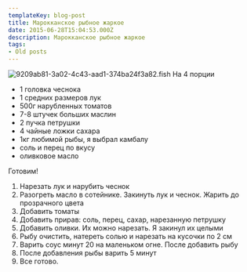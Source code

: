 ```yaml
---
templateKey: blog-post
title: Марокканское рыбное жаркое
date: 2015-06-28T15:04:53.000Z
description: Марокканское рыбное жаркое
tags:
- Old posts
---
```


![9209ab81-3a02-4c43-aad1-374ba24f3a82.fish](/img/5a8179e8-b5d4-4904-9665-4dc2fd648beb.jpg)  На 4 порции

*   1 головка чеснока
*   1 средних размеров лук
*   500г нарубленных томатов
*   7-8 штучек больших маслин
*   2 пучка петрушки
*   4 чайные ложки сахара
*   1кг любимой рыбы, я выбрал камбалу
*   соль и перец по вкусу
*   оливковое масло

Готовим!

1.  Нарезать лук и нарубить чеснок
2.  Разогреть масло в сотейнике. Закинуть лук и чеснок. Жарить до прозрачного цвета
3.  Добавить томаты
4.  Добавить прирав: соль, перец, сахар, нарезанную петрушку
5.  Добавить оливки. Их можно нарезать. Я закинул их целыми
6.  Рыбу очистить, натереть солью и нарезать на кусочки по 2 см
7.  Варить соус минут 20 на маленьком огне. После добавить рыбу
8.  После добавления рыбы варить 5 минут
9.  Все готово.

